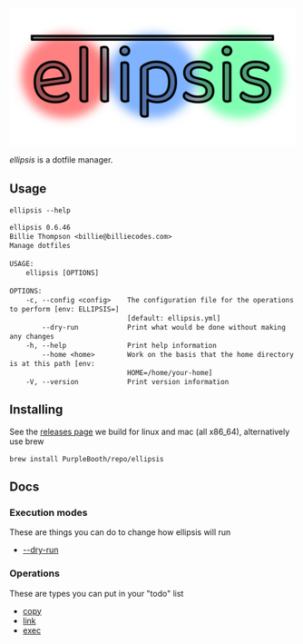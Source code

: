 <p align="center">
    <img alt="ellipsis" src="./logo/logo.png">
</p>

*ellipsis* is a dotfile manager.

## Usage

``` shell,script(name="help",expected_exit_code=0)
ellipsis --help
```

``` text,verify(script_name="help",stream=stdout)
ellipsis 0.6.46
Billie Thompson <billie@billiecodes.com>
Manage dotfiles

USAGE:
    ellipsis [OPTIONS]

OPTIONS:
    -c, --config <config>    The configuration file for the operations to perform [env: ELLIPSIS=]
                             [default: ellipsis.yml]
        --dry-run            Print what would be done without making any changes
    -h, --help               Print help information
        --home <home>        Work on the basis that the home directory is at this path [env:
                             HOME=/home/your-home]
    -V, --version            Print version information
```

## Installing

See the [releases
page](https://github.com/PurpleBooth/ellipsis/releases/latest) we build
for linux and mac (all x86_64), alternatively use brew

``` shell,skip()
brew install PurpleBooth/repo/ellipsis
```

## Docs

### Execution modes

These are things you can do to change how ellipsis will run

-   [--dry-run](./docs/dry-run.md)

### Operations

These are types you can put in your "todo" list

-   [copy](./docs/copy.md)
-   [link](./docs/link.md)
-   [exec](./docs/exec.md)
